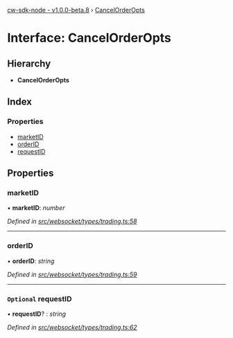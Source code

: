[cw-sdk-node - v1.0.0-beta.8](../README.md) › [CancelOrderOpts](cancelorderopts.md)

# Interface: CancelOrderOpts

## Hierarchy

* **CancelOrderOpts**

## Index

### Properties

* [marketID](cancelorderopts.md#marketid)
* [orderID](cancelorderopts.md#orderid)
* [requestID](cancelorderopts.md#optional-requestid)

## Properties

###  marketID

• **marketID**: *number*

*Defined in [src/websocket/types/trading.ts:58](https://github.com/cryptowatch/cw-sdk-node/blob/master/src/websocket/types/trading.ts#L58)*

___

###  orderID

• **orderID**: *string*

*Defined in [src/websocket/types/trading.ts:59](https://github.com/cryptowatch/cw-sdk-node/blob/master/src/websocket/types/trading.ts#L59)*

___

### `Optional` requestID

• **requestID**? : *string*

*Defined in [src/websocket/types/trading.ts:62](https://github.com/cryptowatch/cw-sdk-node/blob/master/src/websocket/types/trading.ts#L62)*
